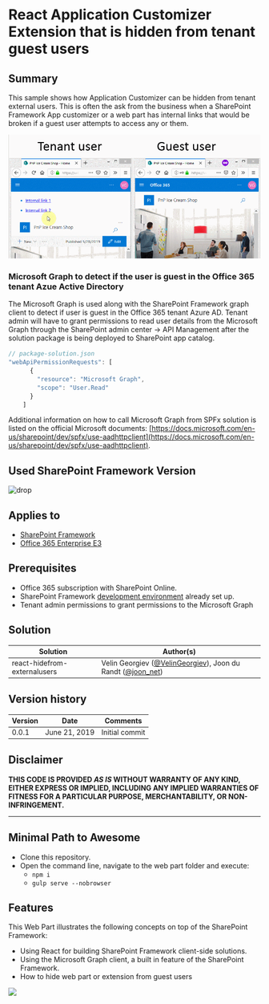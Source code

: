 # React Application Customizer Extension that is hidden from tenant guest users #

## Summary

This sample shows how Application Customizer can be hidden from tenant external users. This is often the ask from the business when a SharePoint Framework App customizer or a web part has internal links that would be broken if a guest user attempts to access any or them. 

![SPFx app customizer hidden from external users](./assets/SharePoint-hidefrom-guest-user.gif)

### Microsoft Graph to detect if the user is guest in the Office 365 tenant Azue Active Directory

The Microsoft Graph is used along with the SharePoint Framework graph client to detect if user is guest in the Office 365 tenant Azure AD. Tenant admin will have to grant permissions to read user details from the Microsoft Graph through the SharePoint admin center -> API Management after the solution package is being deployed to SharePoint app catalog.

```javascript
// package-solution.json
"webApiPermissionRequests": [
      {
        "resource": "Microsoft Graph",
        "scope": "User.Read"
      }
    ]
```

Additional information on how to call Microsoft Graph from SPFx solution is listed on the official Microsoft documents:
[https://docs.microsoft.com/en-us/sharepoint/dev/spfx/use-aadhttpclient](https://docs.microsoft.com/en-us/sharepoint/dev/spfx/use-aadhttpclient).

## Used SharePoint Framework Version 
![drop](https://img.shields.io/badge/drop-1.8.2-green.svg)

## Applies to

* [SharePoint Framework](http://dev.office.com/sharepoint/docs/spfx/sharepoint-framework-overview)
* [Office 365 Enterprise E3](http://dev.office.com/sharepoint/docs/spfx/set-up-your-developer-tenant)

## Prerequisites

- Office 365 subscription with SharePoint Online.
- SharePoint Framework [development environment](https://dev.office.com/sharepoint/docs/spfx/set-up-your-development-environment) already set up.
- Tenant admin permissions to grant permissions to the Microsoft Graph

## Solution

Solution|Author(s)
--------|---------
react-hidefrom-externalusers | Velin Georgiev ([@VelinGeorgiev](https://twitter.com/velingeorgiev)), Joon du Randt ([@joon_net](https://twitter.com/joon_net))

## Version history

Version|Date|Comments
-------|----|--------
0.0.1|June 21, 2019 | Initial commit

## Disclaimer
**THIS CODE IS PROVIDED *AS IS* WITHOUT WARRANTY OF ANY KIND, EITHER EXPRESS OR IMPLIED, INCLUDING ANY IMPLIED WARRANTIES OF FITNESS FOR A PARTICULAR PURPOSE, MERCHANTABILITY, OR NON-INFRINGEMENT.**

---

## Minimal Path to Awesome

- Clone this repository.
- Open the command line, navigate to the web part folder and execute:
    - `npm i`
    - `gulp serve --nobrowser`

## Features

This Web Part illustrates the following concepts on top of the SharePoint Framework:

- Using React for building SharePoint Framework client-side solutions.
- Using the Microsoft Graph client, a built in feature of the SharePoint Framework.
- How to hide web part or extension from guest users

<img src="https://telemetry.sharepointpnp.com/sp-dev-fx-extensions/samples/react-hidefrom-externalusers" />